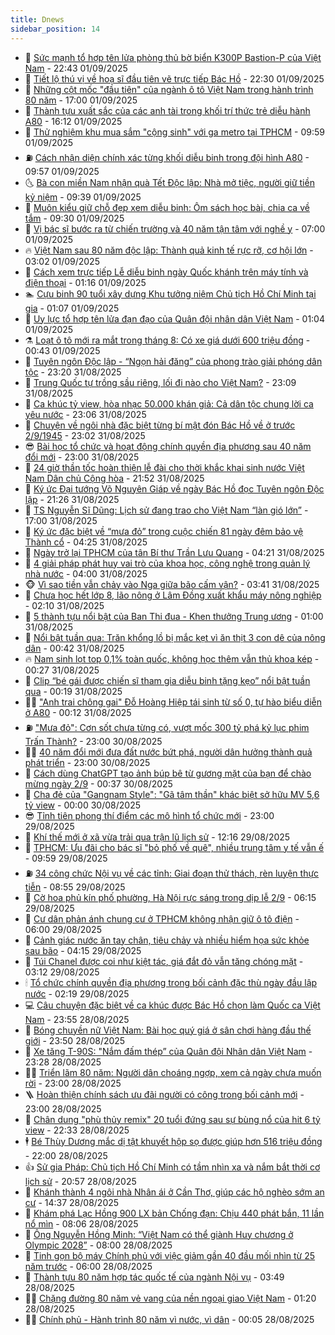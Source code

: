 ```yaml
---
title: Dnews
sidebar_position: 14
---
```


<!-- dantri-dnews:START -->
- 🤠 [Sức mạnh tổ hợp tên lửa phòng thủ bờ biển K300P Bastion-P của Việt Nam](https://dantri.com.vn/khoa-hoc/suc-manh-to-hop-ten-lua-phong-thu-bo-bien-k300p-bastion-p-cua-viet-nam-20250902040325273.htm) - 22:43 01/09/2025
- 🌈 [Tiết lộ thú vị về hoạ sĩ đầu tiên vẽ trực tiếp Bác Hồ](https://dantri.com.vn/giai-tri/tiet-lo-thu-vi-ve-hoa-si-dau-tien-ve-truc-tiep-bac-ho-20250831212831152.htm) - 22:30 01/09/2025
- 🐎 [Những cột mốc &quot;đầu tiên&quot; của ngành ô tô Việt Nam trong hành trình 80 năm](https://dantri.com.vn/o-to-xe-may/nhung-cot-moc-dau-tien-cua-nganh-o-to-viet-nam-trong-hanh-trinh-80-nam-20250828161630169.htm) - 17:00 01/09/2025
- 👹 [Thành tựu xuất sắc của các anh tài trong khối trí thức trẻ diễu hành A80](https://dantri.com.vn/khoa-hoc/thanh-tuu-xuat-sac-cua-cac-anh-tai-trong-khoi-tri-thuc-tre-dieu-hanh-a80-20250901091325441.htm) - 16:12 01/09/2025
- 🫶 [Thử nghiệm khu mua sắm &quot;cộng sinh&quot; với ga metro tại TPHCM](https://dantri.com.vn/xa-hoi/thu-nghiem-khu-mua-sam-cong-sinh-voi-ga-metro-tai-tphcm-20250901153857040.htm) - 09:59 01/09/2025
- ⛽️ [Cách nhận diện chính xác từng khối diễu binh trong đội hình A80](https://dantri.com.vn/doi-song/cach-nhan-dien-chinh-xac-tung-khoi-dieu-binh-trong-doi-hinh-a80-20250829124939959.htm) - 09:57 01/09/2025
- 🌜 [Bà con miền Nam nhận quà Tết Độc lập: Nhà mở tiệc, người giữ tiền kỷ niệm](https://dantri.com.vn/xa-hoi/ba-con-mien-nam-nhan-qua-tet-doc-lap-nha-mo-tiec-nguoi-giu-tien-ky-niem-20250901151437106.htm) - 09:39 01/09/2025
- 💪 [Muôn kiểu giữ chỗ đẹp xem diễu binh: Ôm sách học bài, chia ca về tắm](https://dantri.com.vn/doi-song/muon-kieu-giu-cho-dep-xem-dieu-binh-om-sach-hoc-bai-chia-ca-ve-tam-20250901161730602.htm) - 09:30 01/09/2025
- 🎊 [Vị bác sĩ bước ra từ chiến trường và 40 năm tận tâm với nghề y](https://dantri.com.vn/suc-khoe/vi-bac-si-buoc-ra-tu-chien-truong-va-40-nam-tan-tam-voi-nghe-y-20250901115749400.htm) - 07:00 01/09/2025
- 🔥 [Việt Nam sau 80 năm độc lập: Thành quả kinh tế rực rỡ, cơ hội lớn](https://dantri.com.vn/kinh-doanh/viet-nam-sau-80-nam-doc-lap-thanh-qua-kinh-te-ruc-ro-co-hoi-lon-20250830205028002.htm) - 03:02 01/09/2025
- 👀 [Cách xem trực tiếp Lễ diễu binh ngày Quốc khánh trên máy tính và điện thoại](https://dantri.com.vn/cong-nghe/cach-xem-truc-tiep-le-dieu-binh-ngay-quoc-khanh-tren-may-tinh-va-dien-thoai-20250901023743558.htm) - 01:16 01/09/2025
- 🏊 [Cựu binh 90 tuổi xây dựng Khu tưởng niệm Chủ tịch Hồ Chí Minh tại gia](https://dantri.com.vn/xa-hoi/cuu-binh-90-tuoi-xay-dung-khu-tuong-niem-chu-tich-ho-chi-minh-tai-gia-20250831114040679.htm) - 01:07 01/09/2025
- 🥸 [Uy lực tổ hợp tên lửa đạn đạo của Quân đội nhân dân Việt Nam](https://dantri.com.vn/khoa-hoc/uy-luc-to-hop-ten-lua-dan-dao-cua-quan-doi-nhan-dan-viet-nam-20250901052218775.htm) - 01:04 01/09/2025
- ⚗️ [Loạt ô tô mới ra mắt trong tháng 8: Có xe giá dưới 600 triệu đồng](https://dantri.com.vn/o-to-xe-may/loat-o-to-moi-ra-mat-trong-thang-8-co-xe-gia-duoi-600-trieu-dong-20250831233151492.htm) - 00:43 01/09/2025
- 🐲 [Tuyên ngôn Độc lập - “Ngọn hải đăng” của phong trào giải phóng dân tộc](https://dantri.com.vn/the-gioi/tuyen-ngon-doc-lap-ngon-hai-dang-cua-phong-trao-giai-phong-dan-toc-20250818183231583.htm) - 23:20 31/08/2025
- 🌁 [Trung Quốc tự trồng sầu riêng, lối đi nào cho Việt Nam?](https://dantri.com.vn/kinh-doanh/trung-quoc-tu-trong-sau-rieng-loi-di-nao-cho-viet-nam-20250826035253979.htm) - 23:09 31/08/2025
- 🧐 [Ca khúc tỷ view, hòa nhạc 50.000 khán giả: Cả dân tộc chung lời ca yêu nước](https://dantri.com.vn/giai-tri/ca-khuc-ty-view-hoa-nhac-50000-khan-gia-ca-dan-toc-chung-loi-ca-yeu-nuoc-20250826165408250.htm) - 23:06 31/08/2025
- 👹 [Chuyện về ngôi nhà đặc biệt từng bí mật đón Bác Hồ về ở trước 2/9/1945](https://dantri.com.vn/doi-song/chuyen-ve-ngoi-nha-dac-biet-tung-bi-mat-don-bac-ho-ve-o-truoc-291945-20250829003045966.htm) - 23:02 31/08/2025
- 😎 [Bài học tổ chức và hoạt động chính quyền địa phương sau 40 năm đổi mới](https://dantri.com.vn/noi-vu/bai-hoc-to-chuc-va-hoat-dong-chinh-quyen-dia-phuong-sau-40-nam-doi-moi-20250829145826402.htm) - 23:00 31/08/2025
- 🤭 [24 giờ thần tốc hoàn thiện lễ đài cho thời khắc khai sinh nước Việt Nam Dân chủ Cộng hòa](https://dantri.com.vn/doi-song/24-gio-than-toc-hoan-thien-le-dai-cho-thoi-khac-khai-sinh-nuoc-viet-nam-dan-chu-cong-hoa-20250818120341853.htm) - 21:52 31/08/2025
- 🦣 [Ký ức Đại tướng Võ Nguyên Giáp về ngày Bác Hồ đọc Tuyên ngôn Độc lập](https://dantri.com.vn/doi-song/ky-uc-dai-tuong-vo-nguyen-giap-ve-ngay-bac-ho-doc-tuyen-ngon-doc-lap-20250822200931034.htm) - 21:26 31/08/2025
- 🙉 [TS Nguyễn Sĩ Dũng: Lịch sử đang trao cho Việt Nam “làn gió lớn”](https://dantri.com.vn/xa-hoi/ts-nguyen-si-dung-lich-su-dang-trao-cho-viet-nam-lan-gio-lon-20250831154605945.htm) - 17:00 31/08/2025
- 🗽 [Ký ức đặc biệt về “mưa đỏ” trong cuộc chiến 81 ngày đêm bảo vệ Thành cổ](https://dantri.com.vn/xa-hoi/ky-uc-dac-biet-ve-mua-do-trong-cuoc-chien-81-ngay-dem-bao-ve-thanh-co-20250831104659359.htm) - 04:25 31/08/2025
- 🐻 [Ngày trở lại TPHCM của tân Bí thư Trần Lưu Quang](https://dantri.com.vn/xa-hoi/ngay-tro-lai-tphcm-cua-tan-bi-thu-tran-luu-quang-20250827225054568.htm) - 04:21 31/08/2025
- 🫣 [4 giải pháp phát huy vai trò của khoa học, công nghệ trong quản lý nhà nước](https://dantri.com.vn/noi-vu/4-giai-phap-phat-huy-vai-tro-cua-khoa-hoc-cong-nghe-trong-quan-ly-nha-nuoc-20250830220530690.htm) - 04:00 31/08/2025
- 🐵 [Vì sao tiền vẫn chảy vào Nga giữa bão cấm vận?](https://dantri.com.vn/kinh-doanh/vi-sao-tien-van-chay-vao-nga-giua-bao-cam-van-20250825202901063.htm) - 03:41 31/08/2025
- 🥷 [Chưa học hết lớp 8, lão nông ở Lâm Đồng xuất khẩu máy nông nghiệp](https://dantri.com.vn/xa-hoi/chua-hoc-het-lop-8-lao-nong-o-lam-dong-xuat-khau-may-nong-nghiep-20250816141540806.htm) - 02:10 31/08/2025
- 🐻 [5 thành tựu nổi bật của Ban Thi đua - Khen thưởng Trung ương](https://dantri.com.vn/noi-vu/5-thanh-tuu-noi-bat-cua-ban-thi-dua-khen-thuong-trung-uong-20250828144638637.htm) - 01:00 31/08/2025
- 🥸 [Nổi bật tuần qua: Trăn khổng lồ bị mắc kẹt vì ăn thịt 3 con dê của nông dân](https://dantri.com.vn/khoa-hoc/noi-bat-tuan-qua-tran-khong-lo-bi-mac-ket-vi-an-thit-3-con-de-cua-nong-dan-20250830184135502.htm) - 00:42 31/08/2025
- 🔥 [Nam sinh lọt top 0,1% toàn quốc, không học thêm vẫn thủ khoa kép](https://dantri.com.vn/giao-duc/nam-sinh-lot-top-01-toan-quoc-khong-hoc-them-van-thu-khoa-kep-20250830214032342.htm) - 00:27 31/08/2025
- 🥰 [Clip “bé gái được chiến sĩ tham gia diễu binh tặng kẹo” nổi bật tuần qua](https://dantri.com.vn/cong-nghe/clip-be-gai-duoc-chien-si-tham-gia-dieu-binh-tang-keo-noi-bat-tuan-qua-20250830165712355.htm) - 00:19 31/08/2025
- 👨‍🏫 [&quot;Anh trai chông gai&quot; Đỗ Hoàng Hiệp tái sinh từ số 0, tự hào biểu diễn ở A80](https://dantri.com.vn/giai-tri/anh-trai-chong-gai-do-hoang-hiep-tai-sinh-tu-so-0-tu-hao-bieu-dien-o-a80-20250830214147088.htm) - 00:12 31/08/2025
- ⛽️ [&quot;Mưa đỏ&quot;: Cơn sốt chưa từng có, vượt mốc 300 tỷ phá kỷ lục phim Trấn Thành?](https://dantri.com.vn/giai-tri/mua-do-con-sot-chua-tung-co-vuot-moc-300-ty-pha-ky-luc-phim-tran-thanh-20250829085943725.htm) - 23:00 30/08/2025
- 🧑‍💻 [40 năm đổi mới đưa đất nước bứt phá, người dân hưởng thành quả phát triển](https://dantri.com.vn/noi-vu/40-nam-doi-moi-dua-dat-nuoc-but-pha-nguoi-dan-huong-thanh-qua-phat-trien-20250826171607892.htm) - 23:00 30/08/2025
- 💪 [Cách dùng ChatGPT tạo ảnh búp bê từ gương mặt của bạn để chào mừng ngày 2/9](https://dantri.com.vn/cong-nghe/cach-dung-chatgpt-tao-anh-bup-be-tu-guong-mat-cua-ban-de-chao-mung-ngay-29-20250830010653901.htm) - 00:37 30/08/2025
- 🔭 [Cha đẻ của &quot;Gangnam Style&quot;: &quot;Gã tâm thần&quot; khác biệt sở hữu MV 5,6 tỷ view](https://dantri.com.vn/giai-tri/cha-de-cua-gangnam-style-ga-tam-than-khac-biet-so-huu-mv-56-ty-view-20250829105623069.htm) - 00:00 30/08/2025
- 😎 [Tỉnh tiên phong thí điểm các mô hình tổ chức mới](https://dantri.com.vn/noi-vu/tinh-tien-phong-thi-diem-cac-mo-hinh-to-chuc-moi-20250828114936923.htm) - 23:00 29/08/2025
- 🦩 [Khí thế mới ở xã vừa trải qua trận lũ lịch sử](https://dantri.com.vn/xa-hoi/khi-the-moi-o-xa-vua-trai-qua-tran-lu-lich-su-20250829172438200.htm) - 12:16 29/08/2025
- 🐻 [TPHCM: Ưu đãi cho bác sĩ &quot;bỏ phố về quê&quot;, nhiều trung tâm y tế vẫn ế](https://dantri.com.vn/suc-khoe/tphcm-uu-dai-cho-bac-si-bo-pho-ve-que-nhieu-trung-tam-y-te-van-e-20250829152827076.htm) - 09:59 29/08/2025
- ⛽️ [34 công chức Nội vụ về các tỉnh: Giai đoạn thử thách, rèn luyện thực tiễn](https://dantri.com.vn/noi-vu/34-cong-chuc-noi-vu-ve-cac-tinh-giai-doan-thu-thach-ren-luyen-thuc-tien-20250829153710332.htm) - 08:55 29/08/2025
- 📝 [Cờ hoa phủ kín phố phường, Hà Nội rực sáng trong dịp lễ 2/9](https://dantri.com.vn/du-lich/co-hoa-phu-kin-pho-phuong-ha-noi-ruc-sang-trong-dip-le-29-20250822195818029.htm) - 06:15 29/08/2025
- 💯 [Cư dân phản ánh chung cư ở TPHCM không nhận giữ ô tô điện](https://dantri.com.vn/xa-hoi/cu-dan-phan-anh-chung-cu-o-tphcm-khong-nhan-giu-o-to-dien-20250822092135921.htm) - 06:00 29/08/2025
- 🤠 [Cảnh giác nước ăn tay chân, tiêu chảy và nhiều hiểm họa sức khỏe sau bão](https://dantri.com.vn/suc-khoe/canh-giac-nuoc-an-tay-chan-tieu-chay-va-nhieu-hiem-hoa-suc-khoe-sau-bao-20250829104736661.htm) - 04:15 29/08/2025
- 🧐 [Túi Chanel được coi như kiệt tác, giá đắt đỏ vẫn tăng chóng mặt](https://dantri.com.vn/giai-tri/tui-chanel-duoc-coi-nhu-kiet-tac-gia-dat-do-van-tang-chong-mat-20250817085706795.htm) - 03:12 29/08/2025
- 🕯 [Tổ chức chính quyền địa phương trong bối cảnh đặc thù ngày đầu lập nước](https://dantri.com.vn/noi-vu/to-chuc-chinh-quyen-dia-phuong-trong-boi-canh-dac-thu-ngay-dau-lap-nuoc-20250817103816084.htm) - 02:19 29/08/2025
- 💻 [Câu chuyện đặc biệt về ca khúc được Bác Hồ chọn làm Quốc ca Việt Nam](https://dantri.com.vn/giai-tri/cau-chuyen-dac-biet-ve-ca-khuc-duoc-bac-ho-chon-lam-quoc-ca-viet-nam-20250827185251451.htm) - 23:55 28/08/2025
- 🌋 [Bóng chuyền nữ Việt Nam: Bài học quý giá ở sân chơi hàng đầu thế giới](https://dantri.com.vn/the-thao/bong-chuyen-nu-viet-nam-bai-hoc-quy-gia-o-san-choi-hang-dau-the-gioi-20250829005656536.htm) - 23:50 28/08/2025
- 🤖 [Xe tăng T-90S: &quot;Nắm đấm thép” của Quân đội Nhân dân Việt Nam](https://dantri.com.vn/khoa-hoc/xe-tang-t-90s-nam-dam-thep-cua-quan-doi-nhan-dan-viet-nam-20250828161327423.htm) - 23:28 28/08/2025
- 🧑‍💻 [Triển lãm 80 năm: Người dân choáng ngợp, xem cả ngày chưa muốn rời](https://dantri.com.vn/doi-song/trien-lam-80-nam-nguoi-dan-choang-ngop-xem-ca-ngay-chua-muon-roi-20250828165832155.htm) - 23:00 28/08/2025
- 🪜 [Hoàn thiện chính sách ưu đãi người có công trong bối cảnh mới](https://dantri.com.vn/noi-vu/hoan-thien-chinh-sach-uu-dai-nguoi-co-cong-trong-boi-canh-moi-20250825162552736.htm) - 23:00 28/08/2025
- 🚀 [Chân dung &quot;phù thủy remix&quot; 20 tuổi đứng sau sự bùng nổ của hit 6 tỷ view](https://dantri.com.vn/giai-tri/chan-dung-phu-thuy-remix-20-tuoi-dung-sau-su-bung-no-cua-hit-6-ty-view-20250827215354460.htm) - 22:33 28/08/2025
- 🕴 [Bé Thùy Dương mắc dị tật khuyết hộp sọ được giúp hơn 516 triệu đồng](https://dantri.com.vn/tam-long-nhan-ai/be-thuy-duong-mac-di-tat-khuyet-hop-so-duoc-giup-hon-516-trieu-dong-20250828171019411.htm) - 22:00 28/08/2025
- 👍 [Sử gia Pháp: Chủ tịch Hồ Chí Minh có tầm nhìn xa và nắm bắt thời cơ lịch sử](https://dantri.com.vn/the-gioi/su-gia-phap-chu-tich-ho-chi-minh-co-tam-nhin-xa-va-nam-bat-thoi-co-lich-su-20250826171459229.htm) - 20:57 28/08/2025
- 🥳 [Khánh thành 4 ngôi nhà Nhân ái ở Cần Thơ, giúp các hộ nghèo sớm an cư](https://dantri.com.vn/tam-long-nhan-ai/khanh-thanh-4-ngoi-nha-nhan-ai-o-can-tho-giup-cac-ho-ngheo-som-an-cu-20250828144627655.htm) - 14:37 28/08/2025
- 🥳 [Khám phá Lạc Hồng 900 LX bản Chống đạn: Chịu 440 phát bắn, 11 lần nổ mìn](https://dantri.com.vn/o-to-xe-may/kham-pha-lac-hong-900-lx-ban-chong-dan-chiu-440-phat-ban-11-lan-no-min-20250828121341539.htm) - 08:06 28/08/2025
- 🦩 [Ông Nguyễn Hồng Minh: “Việt Nam có thể giành Huy chương ở Olympic 2028”](https://dantri.com.vn/the-thao/ong-nguyen-hong-minh-viet-nam-co-the-gianh-huy-chuong-o-olympic-2028-20250827000154586.htm) - 08:00 28/08/2025
- 🗽 [Tinh gọn bộ máy Chính phủ với việc giảm gần 40 đầu mối nhìn từ 25 năm trước](https://dantri.com.vn/noi-vu/tinh-gon-bo-may-chinh-phu-voi-viec-giam-gan-40-dau-moi-nhin-tu-25-nam-truoc-20250828102456082.htm) - 06:00 28/08/2025
- 🤖 [Thành tựu 80 năm hợp tác quốc tế của ngành Nội vụ](https://dantri.com.vn/noi-vu/thanh-tuu-80-nam-hop-tac-quoc-te-cua-nganh-noi-vu-20250826173921116.htm) - 03:49 28/08/2025
- 🧑‍🏫 [Chặng đường 80 năm vẻ vang của nền ngoại giao Việt Nam](https://dantri.com.vn/xa-hoi/chang-duong-80-nam-ve-vang-cua-nen-ngoai-giao-viet-nam-20250828070049018.htm) - 01:20 28/08/2025
- 👨‍🏫 [Chính phủ - Hành trình 80 năm vì nước, vì dân](https://dantri.com.vn/xa-hoi/chinh-phu-hanh-trinh-80-nam-vi-nuoc-vi-dan-20250828065923259.htm) - 00:05 28/08/2025<!-- dantri-dnews:END -->
